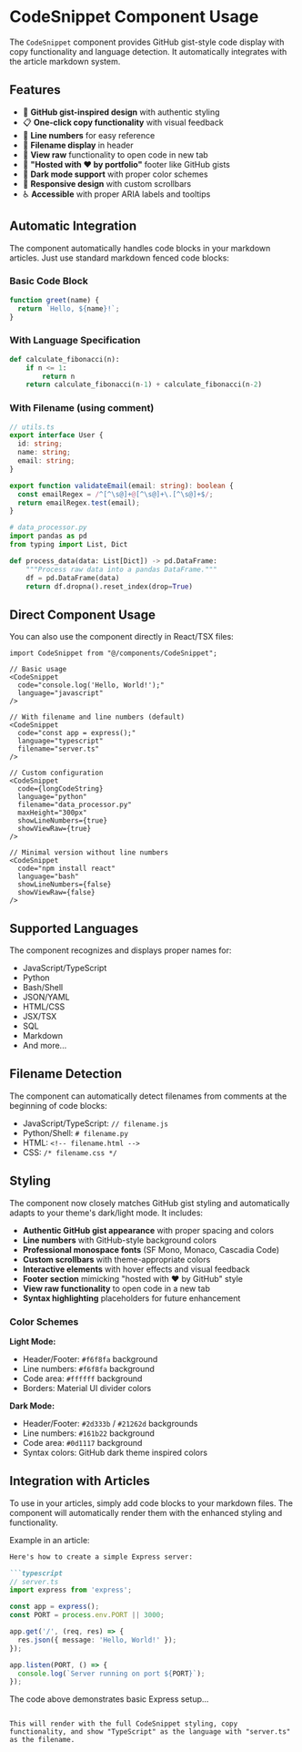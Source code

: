 # CodeSnippet Component Usage

The `CodeSnippet` component provides GitHub gist-style code display with copy functionality and language detection. It automatically integrates with the article markdown system.

## Features

- 🎨 **GitHub gist-inspired design** with authentic styling
- 📋 **One-click copy functionality** with visual feedback
- 🔢 **Line numbers** for easy reference
- 📁 **Filename display** in header
- 🔗 **View raw** functionality to open code in new tab
- 💖 **"Hosted with ❤️ by portfolio"** footer like GitHub gists
- 🌙 **Dark mode support** with proper color schemes
- 📱 **Responsive design** with custom scrollbars
- ♿ **Accessible** with proper ARIA labels and tooltips

## Automatic Integration

The component automatically handles code blocks in your markdown articles. Just use standard markdown fenced code blocks:

### Basic Code Block

```javascript
function greet(name) {
  return `Hello, ${name}!`;
}
```

### With Language Specification

```python
def calculate_fibonacci(n):
    if n <= 1:
        return n
    return calculate_fibonacci(n-1) + calculate_fibonacci(n-2)
```

### With Filename (using comment)

```typescript
// utils.ts
export interface User {
  id: string;
  name: string;
  email: string;
}

export function validateEmail(email: string): boolean {
  const emailRegex = /^[^\s@]+@[^\s@]+\.[^\s@]+$/;
  return emailRegex.test(email);
}
```

```python
# data_processor.py
import pandas as pd
from typing import List, Dict

def process_data(data: List[Dict]) -> pd.DataFrame:
    """Process raw data into a pandas DataFrame."""
    df = pd.DataFrame(data)
    return df.dropna().reset_index(drop=True)
```

## Direct Component Usage

You can also use the component directly in React/TSX files:

```tsx
import CodeSnippet from "@/components/CodeSnippet";

// Basic usage
<CodeSnippet
  code="console.log('Hello, World!');"
  language="javascript"
/>

// With filename and line numbers (default)
<CodeSnippet
  code="const app = express();"
  language="typescript"
  filename="server.ts"
/>

// Custom configuration
<CodeSnippet
  code={longCodeString}
  language="python"
  filename="data_processor.py"
  maxHeight="300px"
  showLineNumbers={true}
  showViewRaw={true}
/>

// Minimal version without line numbers
<CodeSnippet
  code="npm install react"
  language="bash"
  showLineNumbers={false}
  showViewRaw={false}
/>
```

## Supported Languages

The component recognizes and displays proper names for:

- JavaScript/TypeScript
- Python
- Bash/Shell
- JSON/YAML
- HTML/CSS
- JSX/TSX
- SQL
- Markdown
- And more...

## Filename Detection

The component can automatically detect filenames from comments at the beginning of code blocks:

- JavaScript/TypeScript: `// filename.js`
- Python/Shell: `# filename.py`
- HTML: `<!-- filename.html -->`
- CSS: `/* filename.css */`

## Styling

The component now closely matches GitHub gist styling and automatically adapts to your theme's dark/light mode. It includes:

- **Authentic GitHub gist appearance** with proper spacing and colors
- **Line numbers** with GitHub-style background colors
- **Professional monospace fonts** (SF Mono, Monaco, Cascadia Code)
- **Custom scrollbars** with theme-appropriate colors
- **Interactive elements** with hover effects and visual feedback
- **Footer section** mimicking "hosted with ❤️ by GitHub" style
- **View raw functionality** to open code in a new tab
- **Syntax highlighting** placeholders for future enhancement

### Color Schemes

**Light Mode:**
- Header/Footer: `#f6f8fa` background
- Line numbers: `#f6f8fa` background
- Code area: `#ffffff` background
- Borders: Material UI divider colors

**Dark Mode:**
- Header/Footer: `#2d333b` / `#21262d` backgrounds
- Line numbers: `#161b22` background
- Code area: `#0d1117` background
- Syntax colors: GitHub dark theme inspired colors

## Integration with Articles

To use in your articles, simply add code blocks to your markdown files. The component will automatically render them with the enhanced styling and functionality.

Example in an article:

```markdown
Here's how to create a simple Express server:

```typescript
// server.ts
import express from 'express';

const app = express();
const PORT = process.env.PORT || 3000;

app.get('/', (req, res) => {
  res.json({ message: 'Hello, World!' });
});

app.listen(PORT, () => {
  console.log(`Server running on port ${PORT}`);
});
```

The code above demonstrates basic Express setup...
```

This will render with the full CodeSnippet styling, copy functionality, and show "TypeScript" as the language with "server.ts" as the filename.